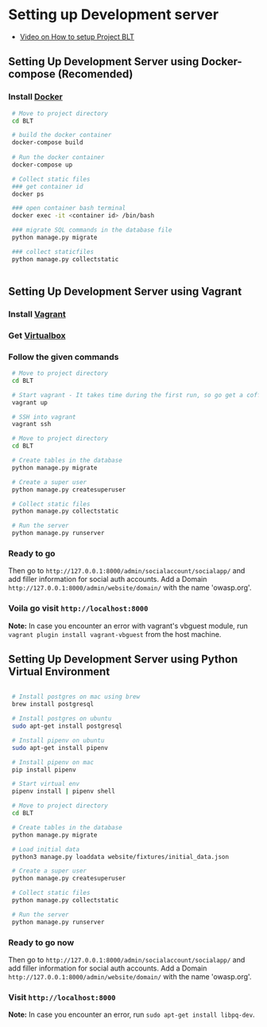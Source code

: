 # Setting up Development server

- [Video on How to setup Project BLT](https://www.youtube.com/watch?v=IYBRVRfPCK8)
  

## Setting Up Development Server using Docker-compose (Recomended)

### Install [Docker](https://docs.docker.com/get-docker/)

```sh
 # Move to project directory
 cd BLT

 # build the docker container
 docker-compose build
 
 # Run the docker container
 docker-compose up

 # Collect static files
 ### get container id
 docker ps

 ### open container bash terminal
 docker exec -it <container id> /bin/bash

 ### migrate SQL commands in the database file
 python manage.py migrate

 ### collect staticfiles
 python manage.py collectstatic
 
```

## Setting Up Development Server using Vagrant

### Install [Vagrant](https://www.vagrantup.com/)

### Get [Virtualbox](https://www.virtualbox.org/)

### Follow the given commands

```sh
 # Move to project directory
 cd BLT

 # Start vagrant - It takes time during the first run, so go get a coffee!
 vagrant up

 # SSH into vagrant
 vagrant ssh

 # Move to project directory
 cd BLT

 # Create tables in the database
 python manage.py migrate

 # Create a super user
 python manage.py createsuperuser

 # Collect static files
 python manage.py collectstatic

 # Run the server
 python manage.py runserver
```

### Ready to go

Then go to `http://127.0.0.1:8000/admin/socialaccount/socialapp/` and add filler information for social auth accounts.
Add a Domain `http://127.0.0.1:8000/admin/website/domain/` with the name 'owasp.org'.

### Voila go visit `http://localhost:8000`

**Note:** In case you encounter an error with vagrant's vbguest module, run `vagrant plugin install vagrant-vbguest`
from the host machine.

## Setting Up Development Server using Python Virtual Environment

```sh

 # Install postgres on mac using brew
 brew install postgresql

 # Install postgres on ubuntu
 sudo apt-get install postgresql

 # Install pipenv on ubuntu
 sudo apt-get install pipenv

 # Install pipenv on mac
 pip install pipenv

 # Start virtual env
 pipenv install | pipenv shell

 # Move to project directory
 cd BLT

 # Create tables in the database
 python manage.py migrate

 # Load initial data
 python3 manage.py loaddata website/fixtures/initial_data.json

 # Create a super user
 python manage.py createsuperuser

 # Collect static files
 python manage.py collectstatic

 # Run the server
 python manage.py runserver
```

### Ready to go now

Then go to `http://127.0.0.1:8000/admin/socialaccount/socialapp/` and add filler information for social auth accounts.
Add a Domain `http://127.0.0.1:8000/admin/website/domain/` with the name 'owasp.org'.

### Visit `http://localhost:8000`

**Note:** In case you encounter an error, run `sudo apt-get install libpq-dev`.
